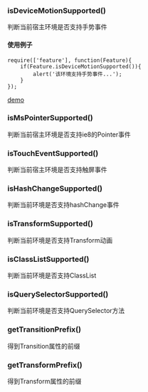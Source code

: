 ### isDeviceMotionSupported()

判断当前宿主环境是否支持手势事件

#### 使用例子

	require(['feature'], function(Feature){
		if(Feature.isDeviceMotionSupported()){
			alert('该环境支持手势事件...');
		}
	});
	
[demo]()

### isMsPointerSupported()

判断当前宿主环境是否支持ie8的Pointer事件

### isTouchEventSupported()

判断当前宿主环境是否支持触屏事件

### isHashChangeSupported()

判断当前环境是否支持hashChange事件


### isTransformSupported()

判断当前环境是否支持Transform动画

### isClassListSupported()

判断当前环境是否支持ClassList

### isQuerySelectorSupported()

判断当前环境是否支持QuerySelector方法

### getTransitionPrefix()

得到Transition属性的前缀

### getTransformPrefix()

得到Transform属性的前缀